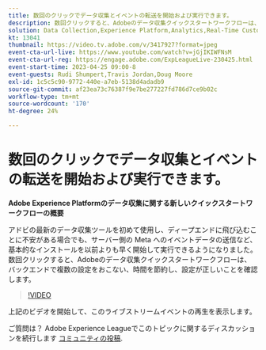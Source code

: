 ```yaml
---
title: 数回のクリックでデータ収集とイベントの転送を開始および実行できます。
description: 数回クリックすると、Adobeのデータ収集クイックスタートワークフローは、バックエンドで複数の設定をおこない、時間を節約し、設定が正しいことを確認します。
solution: Data Collection,Experience Platform,Analytics,Real-Time Customer Data Platform,Customer Journey Analytics
kt: 13041
thumbnail: https://video.tv.adobe.com/v/3417927?format=jpeg
event-cta-url-live: https://www.youtube.com/watch?v=jGjIKIWFNsM
event-cta-url-reg: https://engage.adobe.com/ExpLeagueLive-230425.html
event-start-time: 2023-04-25 09:00-8
event-guests: Rudi Shumpert,Travis Jordan,Doug Moore
exl-id: 1c5c5c90-9772-440e-a7eb-5138d4adadb9
source-git-commit: af23ea73c76387f9e7be277227fd786d7ce9b02c
workflow-type: tm+mt
source-wordcount: '170'
ht-degree: 24%

---
```


# 数回のクリックでデータ収集とイベントの転送を開始および実行できます。

**Adobe Experience Platformのデータ収集に関する新しいクイックスタートワークフローの概要**

アドビの最新のデータ収集ツールを初めて使用し、ディープエンドに飛び込むことに不安がある場合でも、サーバー側の Meta へのイベントデータの送信など、基本的なインストールを以前よりも早く開始して実行できるようになりました。数回クリックすると、Adobeのデータ収集クイックスタートワークフローは、バックエンドで複数の設定をおこない、時間を節約し、設定が正しいことを確認します。

>[!VIDEO](https://video.tv.adobe.com/v/3417927/?quality=12&learn=on)

上記のビデオを開始して、このライブストリームイベントの再生を表示します。

ご質問は？ Adobe Experience Leagueでこのトピックに関するディスカッションを続行します [コミュニティの投稿](https://experienceleaguecommunities.adobe.com/t5/adobe-experience-platform-data/experience-league-live-post-session-discussion-get-data/m-p/589754#M476).
